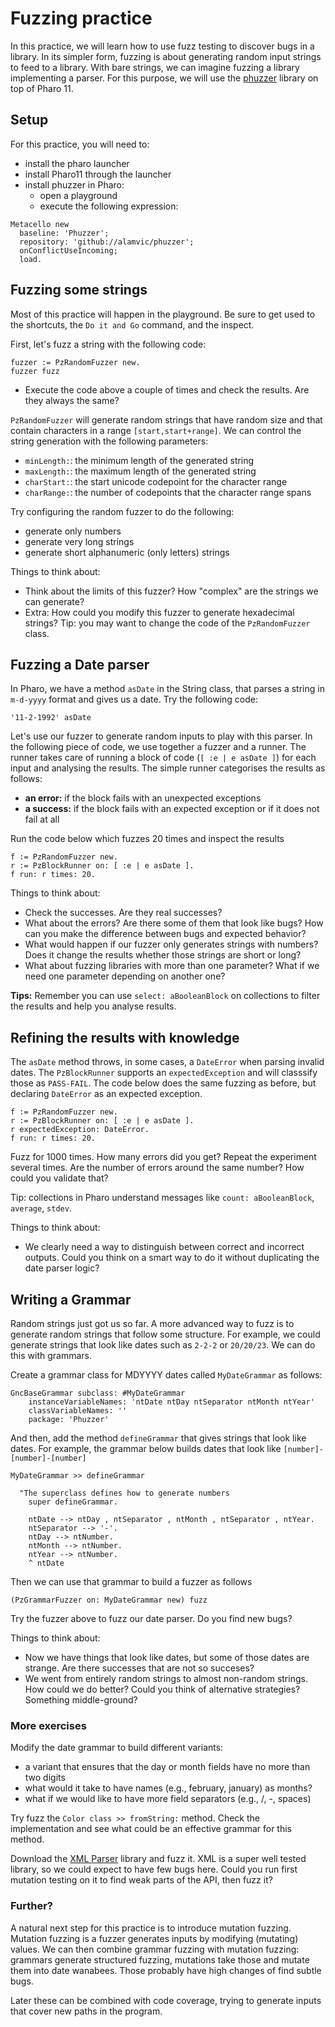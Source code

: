 # Fuzzing practice

In this practice, we will learn how to use fuzz testing to discover bugs in a library.
In its simpler form, fuzzing is about generating random input strings to feed to a library.
With bare strings, we can imagine fuzzing a library implementing a parser.
For this purpose, we will use the [phuzzer](https://github.com/Alamvic/phuzzer/) library on top of Pharo 11.

## Setup

For this practice, you will need to:
 - install the pharo launcher
 - install Pharo11 through the launcher
 - install phuzzer in Pharo:
   - open a playground
   - execute the following expression:
  
```smalltalk
Metacello new
  baseline: 'Phuzzer';
  repository: 'github://alamvic/phuzzer';
  onConflictUseIncoming;
  load.
```

## Fuzzing some strings

Most of this practice will happen in the playground.
Be sure to get used to the shortcuts, the `Do it and Go` command, and the inspect.

First, let's fuzz a string with the following code:

```smalltalk
fuzzer := PzRandomFuzzer new.
fuzzer fuzz
```

- Execute the code above a couple of times and check the results. Are they always the same?

`PzRandomFuzzer` will generate random strings that have random size and that contain characters in a range `[start,start+range]`. We can control the string generation with the following parameters:
 - `minLength:`: the minimum length of the generated string
 - `maxLength:`: the maximum length of the generated string
 - `charStart:`: the start unicode codepoint for the character range
 - `charRange:`: the number of codepoints that the character range spans

Try configuring the random fuzzer to do the following:
- generate only numbers
- generate very long strings
- generate short alphanumeric (only letters) strings

Things to think about:
- Think about the limits of this fuzzer? How "complex" are the strings we can generate?
- Extra: How could you modify this fuzzer to generate hexadecimal strings? Tip: you may want to change the code of the `PzRandomFuzzer` class.

## Fuzzing a Date parser

In Pharo, we have a method `asDate` in the String class, that parses a string in `m-d-yyyy` format and gives us a date.
Try the following code:

```smalltalk
'11-2-1992' asDate
```

Let's use our fuzzer to generate random inputs to play with this parser.
In the following piece of code, we use together a fuzzer and a runner.
The runner takes care of running a block of code (`[ :e | e asDate ]`) for each input and analysing the results.
The simple runner categorises the results as follows:
 - **an error:** if the block fails with an unexpected exceptions
 - **a success:** if the block fails with an expected exception or if it does not fail at all

Run the code below which fuzzes 20 times and inspect the results

```smalltalk
f := PzRandomFuzzer new.
r := PzBlockRunner on: [ :e | e asDate ].
f run: r times: 20.
```

Things to think about:
- Check the successes. Are they real successes?
- What about the errors? Are there some of them that look like bugs? How can you make the difference between bugs and expected behavior?
- What would happen if our fuzzer only generates strings with numbers? Does it change the results whether those strings are short or long?
- What about fuzzing libraries with more than one parameter? What if we need one parameter depending on another one?

**Tips:** Remember you can use `select: aBooleanBlock` on collections to filter the results and help you analyse results.

## Refining the results with knowledge

The `asDate` method throws, in some cases, a `DateError` when parsing invalid dates.
The `PzBlockRunner` supports an `expectedException` and will classsify those as `PASS-FAIL`.
The code below does the same fuzzing as before, but declaring `DateError` as an expected exception.

```smalltalk
f := PzRandomFuzzer new.
r := PzBlockRunner on: [ :e | e asDate ].
r expectedException: DateError.
f run: r times: 20.
```

Fuzz for 1000 times. How many errors did you get?
Repeat the experiment several times. Are the number of errors around the same number?
How could you validate that?

Tip: collections in Pharo understand messages like `count: aBooleanBlock`, `average`, `stdev`.

Things to think about:
- We clearly need a way to distinguish between correct and incorrect outputs. Could you think on a smart way to do it without duplicating the date parser logic?

## Writing a Grammar

Random strings just got us so far.
A more advanced way to fuzz is to generate random strings that follow some structure.
For example, we could generate strings that look like dates such as `2-2-2` or `20/20/23`.
We can do this with grammars.

Create a grammar class for MDYYYY dates called `MyDateGrammar` as follows:

```smalltalk
GncBaseGrammar subclass: #MyDateGrammar
	instanceVariableNames: 'ntDate ntDay ntSeparator ntMonth ntYear'
	classVariableNames: ''
	package: 'Phuzzer'
```

And then, add the method `defineGrammar` that gives strings that look like dates.
For example, the grammar below builds dates that look like `[number]-[number]-[number]`

```smalltalk
MyDateGrammar >> defineGrammar

  "The superclass defines how to generate numbers
	super defineGrammar.

	ntDate --> ntDay , ntSeparator , ntMonth , ntSeparator , ntYear.
	ntSeparator --> '-'.
	ntDay --> ntNumber.
	ntMonth --> ntNumber.
	ntYear --> ntNumber.
	^ ntDate
```

Then we can use that grammar to build a fuzzer as follows

```smalltalk
(PzGrammarFuzzer on: MyDateGrammar new) fuzz
```

Try the fuzzer above to fuzz our date parser. Do you find new bugs?

Things to think about:
- Now we have things that look like dates, but some of those dates are strange. Are there successes that are not so succeses?
- We went from entirely random strings to almost non-random strings. How could we do better? Could you think of alternative strategies? Something middle-ground?

### More exercises

Modify the date grammar to build different variants:
 - a variant that ensures that the day or month fields have no more than two digits
 - what would it take to have names (e.g., february, january) as months?
 - what if we would like to have more field separators (e.g., /, -, spaces)

Try fuzz the `Color class >> fromString:` method.
Check the implementation and see what could be an effective grammar for this method.

Download the [XML Parser](https://github.com/pharo-contributions/XML-XMLParser) library and fuzz it.
XML is a super well tested library, so we could expect to have few bugs here.
Could you run first mutation testing on it to find weak parts of the API, then fuzz it?

### Further?

A natural next step for this practice is to introduce mutation fuzzing.
Mutation fuzzing is a fuzzer generates inputs by modifying (mutating) values.
We can then combine grammar fuzzing with mutation fuzzing: grammars generate structured fuzzing, mutations take those and mutate them into date wanabees. Those probably have high changes of find subtle bugs.

Later these can be combined with code coverage, trying to generate inputs that cover new paths in the program.
